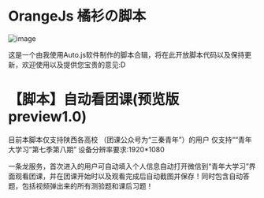 # OrangeJs 橘衫の脚本
![image](https://github.com/Orange-shirt/OrangeJs/blob/master/OrangeJs_logo.png)

这是一个由我使用Auto.js软件制作的脚本合辑，将在此开放脚本代码以及保持更新，欢迎使用以及提供您宝贵的意见:D

# 【脚本】自动看团课(预览版preview1.0)
目前本脚本仅支持陕西各高校
（团课公众号为“三秦青年”）的用户
仅支持““青年大学习”第七季第八期”
设备分辨率要求:1920*1080

一条龙服务，首次进入的用户可自动填入个人信息自动打开微信到“青年大学习”界面观看团课，并在团课开始时以及观看完成后自动截图并保存！同时包含自动答题，包括视频弹出来的所有测验题和课后习题！

